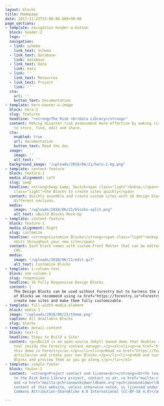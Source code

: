 ```yaml
---
layout: blocks
title: Homepage
date: 2017-11-22T23:00:00.000+00:00
page_sections:
- template: navigation-header-w-button
  block: header-2
  logo: ''
  navigation:
  - link: schema
    link_text: Schema
  - link_text: Database
    link: database
  - link_text: Data
    link: data
  - link: ''
    link_text: Resources
  - link_text: Project
    link: ''
  cta:
    url: ''
    button_text: Documentation
- template: hero-banner-w-image
  block: hero-2
  slug: features
  headline: "<strong>The Risk <br>Data Library</strong>"
  content: Making disaster risk assessment more effective by making risk data easier
    to store, find, edit and share.
  cta:
    enabled: true
    url: documentation
    button_text: Read the doc
  image:
    image: ''
    alt_text: ''
  background_image: "/uploads/2018/06/21/hero-2-bg.png"
- template: content-feature
  block: feature-1
  media_alignment: Left
  slug: swap
  headline: <strong>Swap &amp; Switch<span class="light">&nbsp;</span></strong><span
    class="light">the Blocks to create sites quickly</span>
  content: Quickly assemble and create custom sites with 16 design blocks for seven
    different sections.
  media:
    image: "/uploads/2018/06/21/blocks-split.png"
    alt_text: uBuild Blocks Mock-Up
- template: content-feature
  block: feature-1
  media_alignment: Right
  slug: customize
  headline: <strong>Customize Blocks</strong><span class="light">&nbsp;to make quick
    edits throughout your new site</span>
  content: Each block comes with custom Front Matter that can be edited in Forestry
    CMS.
  media:
    image: "/uploads/2018/06/21/edit.gif"
    alt_text: Customize Blocks
- template: 1-column-text
  block: one-column-1
  slug: responsive
  headline: 16 Fully Responsive Design Blocks
  content: |
    The Design Blocks can be used without Forestry but to harness the power
    of Blocks we recommend using <a href="https://forestry.io">Forestry</a>. Once the site is imported you can immediately
    create new sites and make them fully customizable.
- template: full-width-media-element
  block: media-1
  image: "/uploads/2018/06/21/theme.png"
  caption: All Available Blocks
  slug: blocks
- template: detail-content
  block: text-1
  headline: Steps to Build a Site!
  content: <p>uBuild is an open-source Jekyll based demo that doubles as a builder
    tool inside the Forestry content manager.</p><ol><li><p><a href="https://app.forestry.io/quick-start?repo=forestryio/ubuild-jekyll&provider=github&engine=jekyll">Import
    this demo in Forestry</a>.</p></li><li><p>Read <a href="https://forestry.io/blog/ubuild-a-new-theme-for-static-sites-using-blocks/">our
    article</a> and create your own Blocks.</p></li><li><p>Add and customize the available
    Blocks and preview them as you go along.</p></li></ol>
- template: simple-footer
  block: footer-1
  content: '<strong>Project contact and license<br></strong><br>To learn more or contribute
    to the Risk Data Library project, contact us at: <a href="mailto:sfraser@worldbank.org">sfraser@worldbank.org</a>
    and <a href="mailto:pchrzanowski@worldbank.org">pchrzanowski@worldbank.org</a><br><br>The
    content of this website, unless otherwise noted, is licensed under <a href="https://creativecommons.org/licenses/by-sa/4.0/legalcode">Creative
    Commons Attribution-ShareAlike 4.0 International (CC-BY-SA 4.0)</a>'

---
```

